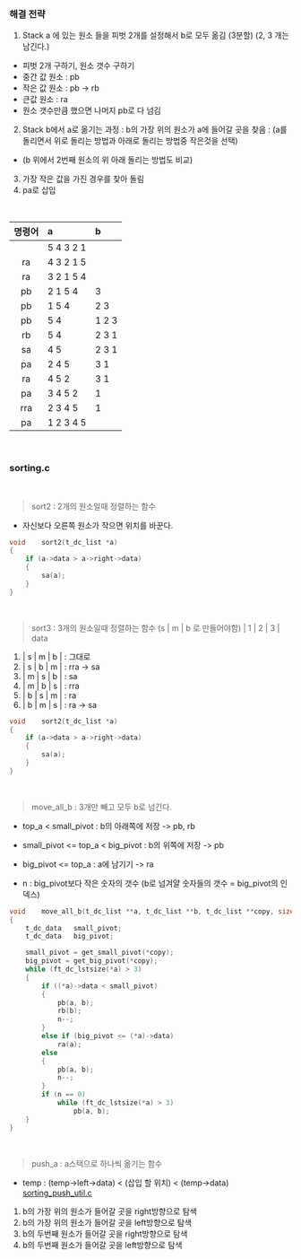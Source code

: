 ### 해결 전략

1. Stack a 에 있는 원소	들을 피벗 2개를 설정해서 b로 모두 옮김 (3분할) (2, 3 개는 남긴다.)
- 피벗 2개 구하기, 원소 갯수 구하기
- 중간 값 원소 : pb
- 작은 값 원소 : pb -> rb
- 큰값 원소 : ra
- 원소 갯수만큼 했으면 나머지 pb로 다 넘김
2. Stack b에서 a로 옮기는 과정 : b의 가장 위의 원소가 a에 들어갈 곳을 찾음 : (a를 돌리면서 위로 돌리는 방법과 아래로 돌리는 방법중 작은것을 선택)
+ (b 위에서 2번째 원소의 위 아래 돌리는 방법도 비교)
3. 가장 작은 값을 가진 경우를 찾아 돌림 
4. pa로 삽입

<br>

| 명령어 | a | b |
|:--:|:--|:--|
|	|5 4 3 2 1	|		|
|ra	|4 3 2 1 5	|		|
|ra	|3 2 1 5 4	|		|
|pb	|2 1 5 4	|3		|<- 3
|pb	|1 5 4		|2 3	|<- 2
|pb	|5 4		|1 2 3	|<- 1
|rb	|5 4		|2 3 1	|
|sa	|4 5		|2 3 1	|
|pa	|2 4 5		|3 1	|
|ra	|4 5 2		|3 1	|
|pa	|3 4 5 2 	|1		|
|rra|2 3 4 5	|1		|
|pa	|1 2 3 4 5	|		|


<br>

### sorting.c

<br>

>sort2 : 2개의 원소일때 정렬하는 함수
- 자신보다 오른쪽 원소가 작으면 위치를 바꾼다.
``` c
void	sort2(t_dc_list *a)
{
	if (a->data > a->right->data)
	{
		sa(a);
	}
}
```

<br>

>sort3 : 3개의 원소일때 정렬하는 함수 (s | m | b 로 만들어야함)
   | 1 | 2 | 3 | data
1) | s | m | b | : 그대로
2) | s | b | m | : rra -> sa
3) | m | s | b | : sa
4) | m | b | s | : rra
5) | b | s | m | : ra
6) | b | m | s | : ra -> sa

``` c
void	sort2(t_dc_list *a)
{
	if (a->data > a->right->data)
	{
		sa(a);
	}
}
```

<br>

>move_all_b : 3개만 빼고 모두 b로 넘긴다.
- top_a < small_pivot : b의 아래쪽에 저장 -> pb, rb
- small_pivot <= top_a < big_pivot : b의 위쪽에 저장 -> pb
- big_pivot <= top_a : a에 남기기 -> ra

- n : big_pivot보다 작은 숫자의 갯수 (b로 넘겨얄 숫자들의 갯수 = big_pivot의 인덱스)

``` c
void	move_all_b(t_dc_list **a, t_dc_list **b, t_dc_list **copy, size_t n)
{
	t_dc_data	small_pivot;
	t_dc_data	big_pivot;

	small_pivot = get_small_pivot(*copy);
	big_pivot = get_big_pivot(*copy);
	while (ft_dc_lstsize(*a) > 3)
	{
		if ((*a)->data < small_pivot)
		{
			pb(a, b);
			rb(b);
			n--;
		}
		else if (big_pivot <= (*a)->data)
			ra(a);
		else
		{
			pb(a, b);
			n--;
		}
		if (n == 0)
			while (ft_dc_lstsize(*a) > 3)
				pb(a, b);
	}
}
```

<br>

>push_a : a스택으로 하나씩 옮기는 함수
- temp : (temp->left->data) < (삽입 할 위치) < (temp->data)
[sorting_push_util.c](./README_sort_push_util.md)
1) b의 가장 위의 원소가 들어갈 곳을 right방향으로 탐색
2) b의 가장 위의 원소가 들어갈 곳을 left방향으로 탐색
3) b의 두번째 원소가 들어갈 곳을 right방향으로 탐색
4) b의 두번째 원소가 들어갈 곳을 left방향으로 탐색

``` c
```

<br>